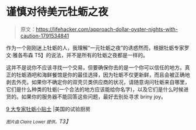 # 谨慎对待美元牡蛎之夜

> 原文：<https://lifehacker.com/approach-dollar-oyster-nights-with-caution-1791534841>

作为一个刚刚迷上牡蛎的人，我理解“一元牡蛎之夜”的诱惑然而，根据牡蛎专家罗文·雅各布森 T5】的说法，并不是所有的牡蛎之夜都是一样的。



这并不是说你不应该寻找一个交易，但要确保你去的是一个你可以信任的地方。真正的牡蛎酒吧和海鲜餐馆是你的最佳选择，因为牡蛎不仅更新鲜，而且会被正确地剥去外壳。如果你不确定你的双壳贝类供应商的状况，请随意询问牡蛎来自哪里，它们是什么种类的牡蛎(一个合法的地方应该能给你名字)，以及它们是什么时候进货的。如果你的服务器不能回答这些问题，最好去别处寻求 briny joy。

[9 大专家牡蛎小贴士](https://www.americastestkitchen.com/articles/515-9-expert-oyster-tips) |美国的试验厨房

*<small>图片由 Claire Lower 提供。</small>T3】*